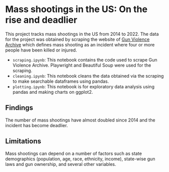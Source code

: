 # Mass shootings in the US: On the rise and deadlier

This project tracks mass shootings in the US from 2014 to 2022. The data for the project was obtained by scraping
the website of [Gun Violence Archive](https://www.gunviolencearchive.org/) which defines mass shooting as an incident where four or more people
have been killed or injured.

*  `scraping.ipynb`: This notebook contains the code used to scrape Gun Violence Archive. Playwright and Beautiful Soup were used for the scraping.
*  `cleaning.ipynb`: This notebook cleans the data obtained via the scraping to make searchable dataframes using pandas.
*  `plotting.ipynb`: This notebook is for exploratory data analysis using pandas and making charts on ggplot2. 

## Findings

The number of mass shootings have almost doubled since 2014 and the incident has become deadlier. 

## Limitations

Mass shootings can depend on a number of factors such as state demographics (population, age, race, ethnicity, income), state-wise gun laws 
and gun ownership, and several other variables. 

